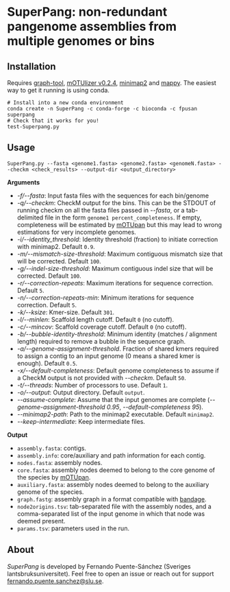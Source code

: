 # SuperPang: non-redundant pangenome assemblies from multiple genomes or bins

## Installation
Requires [graph-tool](https://graph-tool.skewed.de/), [mOTUlizer v0.2.4](https://github.com/moritzbuck/mOTUlizer), [minimap2](https://github.com/lh3/minimap2) and [mappy](https://pypi.org/project/mappy/). The easiest way to get it running is using conda.
```
# Install into a new conda environment
conda create -n SuperPang -c conda-forge -c bioconda -c fpusan superpang
# Check that it works for you!
test-Superpang.py
```

## Usage
`SuperPang.py --fasta <genome1.fasta> <genome2.fasta> <genomeN.fasta> --checkm <check_results> --output-dir <output_directory>`

**Arguments**

* *-f/--fasta*: Input fasta files with the sequences for each bin/genome
* *-q/--checkm*: CheckM output for the bins. This can be the STDOUT of running checkm on all the fasta files passed in *--fasta*, or a tab-delimited file in the form `genome1 percent_completeness`. If empty, completeness will be estimated by [mOTUpan](https://www.biorxiv.org/content/10.1101/2021.06.25.449606v1) but this may lead to wrong estimations for very incomplete genomes.
* *-i/--identity_threshold*: Identity threshold (fraction) to initiate correction with minimap2. Default `0.9`.
* *-m/--mismatch-size-threshold*: Maximum contiguous mismatch size that will be corrected. Default `100`.
* *-g/--indel-size-threshold*: Maximum contiguous indel size that will be corrected. Default `100`.
* *-r/--correction-repeats*: Maximum iterations for sequence correction. Default `5`.
* *-n/--correction-repeats-min*: Minimum iterations for sequence correction. Default `5`.
* *-k/--ksize*: Kmer-size. Default `301`.
* *-l/--minlen*: Scaffold length cutoff. Default `0` (no cutoff).
* *-c/--mincov*: Scaffold coverage cutoff. Default `0` (no cutoff).
* *-b/--bubble-identity-threshold*: Minimum identity (matches / alignment length) required to remove a bubble in the sequence graph.
* *-a/--genome-assignment-threshold*. Fraction of shared kmers required to assign a contig to an input genome (0 means a shared kmer is enough). Default `0.5`.
* *-x/--default-completeness*: Default genome completeness to assume if a CheckM output is not provided with *--checkm*. Default `50`.
* *-t/--threads*: Number of processors to use. Default `1`.
* *-o/--output*: Output directory. Default `output`.
* *--assume-complete*: Assume that the input genomes are complete (*--genome-assignment-threshold 0.95*, *--default-completeness 95*).
* *--minimap2-path*: Path to the minimap2 executable. Default `minimap2`.
* *--keep-intermediate*: Keep intermediate files.

**Output**
* `assembly.fasta`: contigs.
* `assembly.info`: core/auxiliary and path information for each contig.
* `nodes.fasta`: assembly nodes.
* `core.fasta`: assembly nodes deemed to belong to the core genome of the species by [mOTUpan](https://www.biorxiv.org/content/10.1101/2021.06.25.449606v1).
* `auxiliary.fasta`: assembly nodes deemed to belong to the auxiliary genome of the species.
* `graph.fastg`: assembly graph in a format compatible with [bandage](https://rrwick.github.io/Bandage/).
* `node2origins.tsv`: tab-separated file with the assembly nodes, and a comma-separated list of the input genome in which that node was deemed present.
* `params.tsv`: parameters used in the run.

## About
*SuperPang* is developed by Fernando Puente-Sánchez (Sveriges lantsbruksuniversitet). Feel free to open an issue or reach out for support [fernando.puente.sanchez@slu.se](mailto:fernando.puente.sanchez@slu.se).
